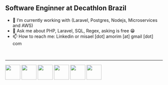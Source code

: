 ## Software Enginner at Decathlon Brazil

- 🔭 I’m currently working with (Laravel, Postgres, Nodejs, Microservices and AWS)
- 💬 Ask me about PHP, Laravel, SQL, Regex, asking is free 😁
- 📫 How to reach me: Linkedin or misael [dot] amorim [at] gmail [dot] com
<br/>
<hr>
<div style="display: block">
  <img width="48px" src="https://cdn.jsdelivr.net/gh/devicons/devicon/icons/php/php-original.svg" />
  <img width="48px" src="https://cdn.jsdelivr.net/gh/devicons/devicon/icons/laravel/laravel-plain-wordmark.svg" />
  <img width="48px" src="https://cdn.jsdelivr.net/gh/devicons/devicon/icons/jquery/jquery-plain-wordmark.svg" />
  <img width="48px" src="https://cdn.jsdelivr.net/gh/devicons/devicon/icons/javascript/javascript-original.svg" />
  <img width="48px" src="https://cdn.jsdelivr.net/gh/devicons/devicon/icons/nodejs/nodejs-original.svg" />
  <img width="48px" src="https://cdn.jsdelivr.net/gh/devicons/devicon/icons/docker/docker-original.svg" />
</div>
